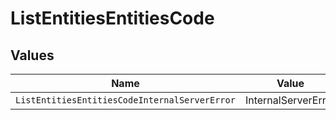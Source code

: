 # ListEntitiesEntitiesCode


## Values

| Name                                          | Value                                         |
| --------------------------------------------- | --------------------------------------------- |
| `ListEntitiesEntitiesCodeInternalServerError` | InternalServerError                           |
